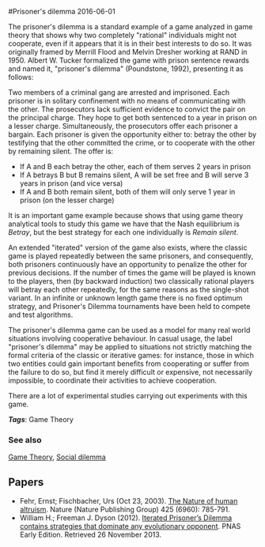 
#Prisoner's dilemma
2016-06-01

The prisoner's dilemma is a standard example of a game analyzed in game theory that shows why two completely "rational" individuals might not cooperate, even if it appears that it is in their best interests to do so. It was originally framed by Merrill Flood and Melvin Dresher working at RAND in 1950. Albert W. Tucker formalized the game with prison sentence rewards and named it, "prisoner's dilemma" (Poundstone, 1992), presenting it as follows:

Two members of a criminal gang are arrested and imprisoned. Each prisoner is in solitary confinement with no means of communicating with the other. The prosecutors lack sufficient evidence to convict the pair on the principal charge. They hope to get both sentenced to a year in prison on a lesser charge. Simultaneously, the prosecutors offer each prisoner a bargain. Each prisoner is given the opportunity either to: betray the other by testifying that the other committed the crime, or to cooperate with the other by remaining silent. The offer is:
* If A and B each betray the other, each of them serves 2 years in prison
* If A betrays B but B remains silent, A will be set free and B will serve 3 years in prison (and vice versa)
* If A and B both remain silent, both of them will only serve 1 year in prison (on the lesser charge)

It is an important game example because shows that using game theory analytical tools to study this game we have that the Nash equilibrium is *Betray*, but the best strategy for each one individually is *Remain silent*.

An extended "iterated" version of the game also exists, where the classic game is played repeatedly between the same prisoners, and consequently, both prisoners continuously have an opportunity to penalize the other for previous decisions. If the number of times the game will be played is known to the players, then (by backward induction) two classically rational players will betray each other repeatedly, for the same reasons as the single-shot variant. In an infinite or unknown length game there is no fixed optimum strategy, and Prisoner's Dilemma tournaments have been held to compete and test algorithms.

The prisoner's dilemma game can be used as a model for many real world situations involving cooperative behaviour. In casual usage, the label "prisoner's dilemma" may be applied to situations not strictly matching the formal criteria of the classic or iterative games: for instance, those in which two entities could gain important benefits from cooperating or suffer from the failure to do so, but find it merely difficult or expensive, not necessarily impossible, to coordinate their activities to achieve cooperation.

There are a lot of experimental studies carrying out experiments with this game.

***Tags***: Game Theory

### See also
[Game Theory](/game_theory), [Social dilemma](/social_dilemma)
## Papers
* Fehr, Ernst; Fischbacher, Urs (Oct 23, 2003). [The Nature of human altruism](http://www.iwp.jku.at/born/mpwfst/04/nature02043_f_born.pdf). Nature (Nature Publishing Group) 425 (6960): 785-791.
* William H.; Freeman J. Dyson (2012). [Iterated Prisoner’s Dilemma contains strategies that dominate any evolutionary opponent](http://www.pnas.org/content/109/26/10409.abstract). PNAS Early Edition. Retrieved 26 November 2013.


